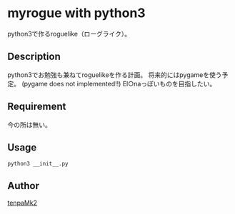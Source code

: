myrogue with python3
================

python3で作るroguelike（ローグライク）。

## Description
python3でお勉強も兼ねてroguelikeを作る計画。
将来的にはpygameを使う予定。 (pygame does not implemented!!)
El○naっぽいものを目指したい。

## Requirement
今の所は無い。

## Usage
```shell
python3 __init__.py
```

## Author

[tenpaMk2](https://github.com/tenpaMk2)
